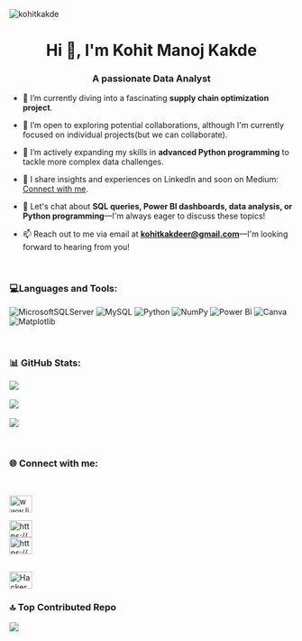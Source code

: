 <p align="left"> <img src="https://komarev.com/ghpvc/?username=kohitkakde&label=Profile%20views&color=b60e21&style=plastic" alt="kohitkakde" /> </p>
<h1 align="center">Hi 👋, I'm Kohit Manoj Kakde</h1>
<h3 align="center">A passionate Data Analyst </h3>





- 🔭 I’m currently diving into a fascinating **supply chain optimization project**.

- 👯 I’m open to exploring potential collaborations, although I'm currently focused on individual projects(but we can collaborate).

 - 🌱 I’m actively expanding my skills in **advanced Python programming** to tackle more complex data challenges.

- 📝 I share insights and experiences on LinkedIn and soon on Medium: [Connect with me](www.linkedin.com/in/kohit-kakde).

- 💬 Let's chat about **SQL queries, Power BI dashboards, data analysis, or Python programming**—I'm always eager to discuss these topics!

- 📫 Reach out to me via email at **kohitkakdeer@gmail.com**—I'm looking forward to hearing from you!

  
  




<br/><h3 align="left">💻Languages and Tools:</h3>


![MicrosoftSQLServer](https://img.shields.io/badge/Microsoft%20SQL%20Server-CC2927?style=for-the-badge&logo=microsoft%20sql%20server&logoColor=white&style=plastic)     ![MySQL](https://img.shields.io/badge/mysql-4479A1.svg?style=for-the-badge&logo=mysql&logoColor=white&style=plastic)    ![Python](https://img.shields.io/badge/python-3670A0?style=for-the-badge&logo=python&logoColor=ffdd54&style=plastic)   ![NumPy](https://img.shields.io/badge/numpy-%23013243.svg?style=for-the-badge&logo=numpy&logoColor=white&style=plastic)   ![Power Bi](https://img.shields.io/badge/power_bi-F2C811?style=for-the-badge&logo=powerbi&logoColor=black&style=plastic)    ![Canva](https://img.shields.io/badge/Canva-%2300C4CC.svg?style=for-the-badge&logo=Canva&logoColor=white&style=plastic)    ![Matplotlib](https://img.shields.io/badge/Matplotlib-%23ffffff.svg?style=for-the-badge&logo=Matplotlib&logoColor=black&style=plastic)

<br/><h3 align="left"> 📊 GitHub Stats:</h3>


<img src="https://github-readme-stats.vercel.app/api?username=kohitkakde&theme=tokyonight&hide_border=true&include_all_commits=false&count_private=false" align="center"/><br/>
<br/>
![](https://github-readme-streak-stats.herokuapp.com/?user=kohitkakde&theme=tokyonight&hide_border=true)<br/>
<br/>
![](https://github-readme-stats.vercel.app/api/top-langs/?username=kohitkakde&theme=tokyonight&hide_border=true&include_all_commits=false&count_private=false&layout=compact)

<br/>
<h3 align="left">🌐 Connect with me:</h3>

<br/> 

<p align="left">
<a href="https://linkedin.com/in/www.linkedin.com/in/kohit-kakde" target="blank"><img align="center" src="https://raw.githubusercontent.com/rahuldkjain/github-profile-readme-generator/master/src/images/icons/Social/linked-in-alt.svg" alt="www.linkedin.com/in/kohit-kakde" height="30" width="40" /> 
  <br/>

</a><a href="https://www.hackerrank.com/https://www.hackerrank.com/dashboard" target="blank"><img align="center" src="https://raw.githubusercontent.com/rahuldkjain/github-profile-readme-generator/master/src/images/icons/Social/hackerrank.svg" alt="https://www.hackerrank.com/dashboard" height="30" width="40" /></a>
<br/>
</a><a href="https://app.mavenanalytics.io/https://www.hackerrank.com/dashboard" target="blank"><img align="center" src="https://raw.githubusercontent.com/rahuldkjain/github-profile-readme-generator/master/src/images/icons/Social/hackerrank.svg" alt="https://www.hackerrank.com/dashboard" height="30" width="40" /></a>

<br/>

<a href="https://www.hackerrank.com/dashboard" target="_blank">
  <img src="https://raw.githubusercontent.com/your-username/your-repo-name/path-to-your-image-file.svg" alt="HackerRank" height="30" width="40" />
</a>


### 🔝 Top Contributed Repo
![](https://github-contributor-stats.vercel.app/api?username=kohitkakde&limit=5&theme=tokyonight&combine_all_yearly_contributions=true)
